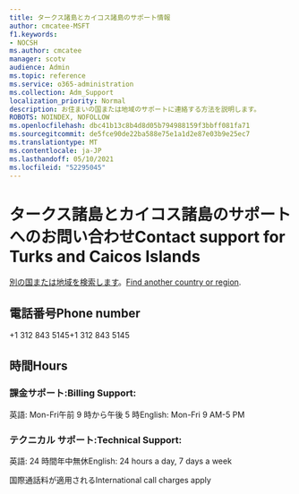 ```yaml
---
title: タークス諸島とカイコス諸島のサポート情報
author: cmcatee-MSFT
f1.keywords:
- NOCSH
ms.author: cmcatee
manager: scotv
audience: Admin
ms.topic: reference
ms.service: o365-administration
ms.collection: Adm_Support
localization_priority: Normal
description: お住まいの国または地域のサポートに連絡する方法を説明します。
ROBOTS: NOINDEX, NOFOLLOW
ms.openlocfilehash: dbc41b13c8b4d8d05b794988159f3bbff081fa71
ms.sourcegitcommit: de5fce90de22ba588e75e1a1d2e87e03b9e25ec7
ms.translationtype: MT
ms.contentlocale: ja-JP
ms.lasthandoff: 05/10/2021
ms.locfileid: "52295045"
---
```

# <a name="contact-support-for-turks-and-caicos-islands"></a><span data-ttu-id="60235-103">タークス諸島とカイコス諸島のサポートへのお問い合わせ</span><span class="sxs-lookup"><span data-stu-id="60235-103">Contact support for Turks and Caicos Islands</span></span>

<span data-ttu-id="60235-104">[別の国または地域を検索します](../../business-video/get-help-support.md)。</span><span class="sxs-lookup"><span data-stu-id="60235-104">[Find another country or region](../../business-video/get-help-support.md).</span></span>

## <a name="phone-number"></a><span data-ttu-id="60235-105">電話番号</span><span class="sxs-lookup"><span data-stu-id="60235-105">Phone number</span></span>
<span data-ttu-id="60235-106">+1 312 843 5145</span><span class="sxs-lookup"><span data-stu-id="60235-106">+1 312 843 5145</span></span>

## <a name="hours"></a><span data-ttu-id="60235-107">時間</span><span class="sxs-lookup"><span data-stu-id="60235-107">Hours</span></span>
### <a name="billing-support"></a><span data-ttu-id="60235-108">課金サポート:</span><span class="sxs-lookup"><span data-stu-id="60235-108">Billing Support:</span></span>

<span data-ttu-id="60235-109">英語: Mon-Fri午前 9 時から午後 5 時</span><span class="sxs-lookup"><span data-stu-id="60235-109">English: Mon-Fri 9 AM-5 PM</span></span>

### <a name="technical-support"></a><span data-ttu-id="60235-110">テクニカル サポート:</span><span class="sxs-lookup"><span data-stu-id="60235-110">Technical Support:</span></span>

<span data-ttu-id="60235-111">英語: 24 時間年中無休</span><span class="sxs-lookup"><span data-stu-id="60235-111">English: 24 hours a day, 7 days a week</span></span>

<span data-ttu-id="60235-112">国際通話料が適用される</span><span class="sxs-lookup"><span data-stu-id="60235-112">International call charges apply</span></span>
